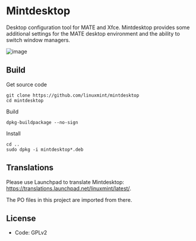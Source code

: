 # Mintdesktop

Desktop configuration tool for MATE and Xfce. Mintdesktop provides some additional settings for the MATE desktop environment and the ability to switch window managers.

![image](https://user-images.githubusercontent.com/19881231/122778484-b6a34900-d2b5-11eb-86d7-bf92f056caac.png)

## Build
Get source code
```
git clone https://github.com/linuxmint/mintdesktop
cd mintdesktop
```
Build
```
dpkg-buildpackage --no-sign
```
Install
```
cd ..
sudo dpkg -i mintdesktop*.deb
```

## Translations
Please use Launchpad to translate Mintdesktop: https://translations.launchpad.net/linuxmint/latest/.

The PO files in this project are imported from there.

## License
- Code: GPLv2
